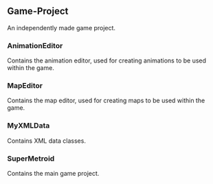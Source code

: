 ## Game-Project
An independently made game project. 
### AnimationEditor
Contains the animation editor, used for creating animations to be used within the game.
### MapEditor
Contains the map editor, used for creating maps to be used within the game.
### MyXMLData
Contains XML data classes.
### SuperMetroid
Contains the main game project.

